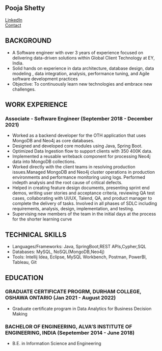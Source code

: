 ## Pooja Shetty 

[LinkedIn](https://www.linkedin.com/in/pooja-shetty-6a6a84131/)   
[Contact](mailto:ShettyPuja02@gmail.com)

## BACKGROUND
- A Software engineer with over 3 years of experience focused on delivering data-driven solutions within Global Client Technology at EY, India.
- Solid hands on experience in data architecture, database design, data modeling , data integration, analysis, performance tuning, and Agile software development practices
- Objective: To continuously learn new technologies and embrace new challenges.


## WORK EXPERIENCE
 ### Associate - Software Engineer (September 2018 - December 2021) 
  - Worked as a backend developer for the OTH application that uses MongoDB and Neo4j as core databases.
  - Designed and developed core modules using Java, Spring Boot.
  - Optimized Data Ingestion flow to support clients with 350 400K data.
  - Implemented a reusable writeback component for processing Neo4j data into MongoDB collections.
  - Worked directly with the client teams in resolving production issues.Managed MongoDB and Neo4j cluster operations in production environments and performance      monitoring using logs. Performed indepth analysis and the root cause of critical defects.
  - Helped in creating feature design documents, presenting sprint end demos, writing user stories and acceptance criteria, reviewing QA test cases, collaborating with UI/UX, Talend, QA, and product manager to complete the delivery of tasks. Involved in all phases of SDLC including requirements, analysis, design, implementation, and
testing. 
  - Supervising new members of the team in the initial days at the process for the shorter learning curve
 
## TECHNICAL SKILLS
 - Languages/Frameworks: Java, SpringBoot,REST APIs,Cypher,SQL
 - Databases: MySQL, NoSQL(MongoDB,Neo4j)
 - Tools: Intellij Idea, Eclipse, MySQL Workbench, Postman, PowerBI, Tableau, Git

## EDUCATION 
  ### GRADUATE CERTIFICATE PROGRM, DURHAM COLLEGE, OSHAWA ONTARIO    (Jan 2021 - August 2022)
   - Graduate certificate program in Data Analytics for Business Decision Making
  ### BACHELOR OF ENGINEERING, ALVA’S INSTITUTE OF ENGINEERING, INDIA (Sepetember 2014 - June 2018)
   - B.E. in Information Science and Engineering

## 
